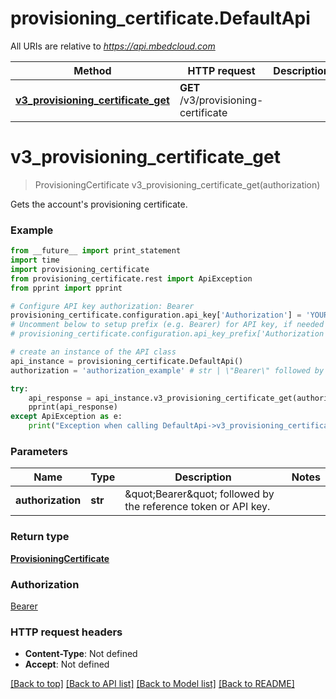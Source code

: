 # provisioning_certificate.DefaultApi

All URIs are relative to *https://api.mbedcloud.com*

Method | HTTP request | Description
------------- | ------------- | -------------
[**v3_provisioning_certificate_get**](DefaultApi.md#v3_provisioning_certificate_get) | **GET** /v3/provisioning-certificate | 


# **v3_provisioning_certificate_get**
> ProvisioningCertificate v3_provisioning_certificate_get(authorization)



Gets the account's provisioning certificate.

### Example 
```python
from __future__ import print_statement
import time
import provisioning_certificate
from provisioning_certificate.rest import ApiException
from pprint import pprint

# Configure API key authorization: Bearer
provisioning_certificate.configuration.api_key['Authorization'] = 'YOUR_API_KEY'
# Uncomment below to setup prefix (e.g. Bearer) for API key, if needed
# provisioning_certificate.configuration.api_key_prefix['Authorization'] = 'Bearer'

# create an instance of the API class
api_instance = provisioning_certificate.DefaultApi()
authorization = 'authorization_example' # str | \"Bearer\" followed by the reference token or API key.

try: 
    api_response = api_instance.v3_provisioning_certificate_get(authorization)
    pprint(api_response)
except ApiException as e:
    print("Exception when calling DefaultApi->v3_provisioning_certificate_get: %s\n" % e)
```

### Parameters

Name | Type | Description  | Notes
------------- | ------------- | ------------- | -------------
 **authorization** | **str**| \&quot;Bearer\&quot; followed by the reference token or API key. | 

### Return type

[**ProvisioningCertificate**](ProvisioningCertificate.md)

### Authorization

[Bearer](../README.md#Bearer)

### HTTP request headers

 - **Content-Type**: Not defined
 - **Accept**: Not defined

[[Back to top]](#) [[Back to API list]](../README.md#documentation-for-api-endpoints) [[Back to Model list]](../README.md#documentation-for-models) [[Back to README]](../README.md)

